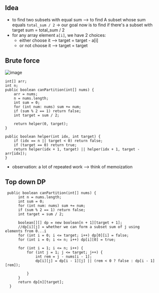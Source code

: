 ## Idea
- to find two subsets with equal sum --> to find A subset whose sum equals ```total_sum / 2``` 
  -> our goal now is to find if there's a subset with target sum = total_sum / 2
- for any array element ```a[i]```, we have 2 choices: 
  - either choose it --> target = target - a[i]
  - or not choose it --> target = target

## Brute force
![image](https://user-images.githubusercontent.com/77217430/209417358-57095111-b012-4eb7-a3c8-55578216dae3.png)
```
int[] arr;
int n;
public boolean canPartition(int[] nums) {
    arr = nums;
    n = nums.length;
    int sum = 0;
    for (int num: nums) sum += num;
    if (sum % 2 == 1) return false;
    int target = sum / 2;

    return helper(0, target);
}

public boolean helper(int idx, int target) {
    if (idx == n || target < 0) return false;
    if (target == 0) return true;
    return helper(idx + 1, target) || helper(idx + 1, target - arr[idx]);
}
```

- observation: a lot of repeated work --> think of memoization

## Top down DP
```
 public boolean canPartition(int[] nums) {
      int n = nums.length;
      int sum = 0;
      for (int num: nums) sum += num;
      if (sum % 2 == 1) return false;
      int target = sum / 2;

      boolean[][] dp = new boolean[n + 1][target + 1]; 
      //dp[i][j] = whether we can form a subset sum of j using elements from 0...i
      for (int i = 0; i <= target; i++) dp[0][i] = false;
      for (int i = 0; i <= n; i++) dp[i][0] = true;

      for (int i = 1; i <= n; i++) {
          for (int j = 1; j <= target; j++) {
              int rem = j - nums[i - 1];
              dp[i][j] = dp[i - 1][j] || (rem < 0 ? false : dp[i - 1][rem]);

          }
      }
      return dp[n][target];
  }
```
